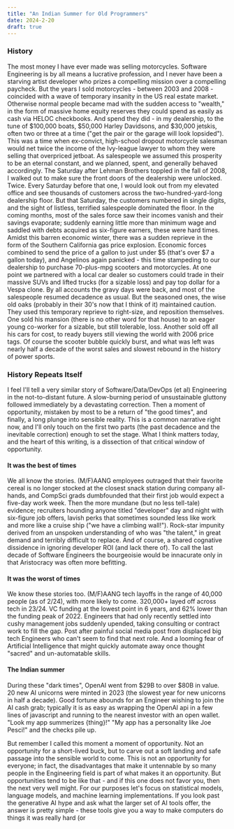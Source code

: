 ```yaml
---
title: "An Indian Summer for Old Programmers"
date: 2024-2-20
draft: true
---
```

### History
The most money I have ever made was selling motorcycles. Software Engineering is by all means a lucrative profession, and I never have been a starving artist developer who prizes a compelling mission over a compelling paycheck. But the years I sold motorcycles - between 2003 and 2008 - coincided with a wave of temporary insanity in the US real estate market. Otherwise normal people became mad with the sudden access to "wealth," in the form of massive home equity reserves they could spend as easily as cash via HELOC checkbooks. And spend they did - in my dealership, to the tune of $100,000 boats, $50,000 Harley Davidsons, and $30,000 jetskis, often two or three at a time ("get the pair or the garage will look lopsided"). This was a time when ex-convict, high-school dropout motorcycle salesman would net twice the income of the Ivy-league lawyer to whom they were selling that overpriced jetboat. As salespeople we assumed this prosperity to be an eternal constant, and we planned, spent, and generally behaved accordingly. The Saturday after Lehman Brothers toppled in the fall of 2008, I walked out to make sure the front doors of the dealership were unlocked. Twice. Every Saturday before that one, I would look out from my elevated office and see thousands of customers across the two-hundred-yard-long dealership floor. But that Saturday, the customers numbered in single digits, and the sight of listless, terrified salespeople dominated the floor. In the coming months, most of the sales force saw their incomes vanish and their savings evaporate; suddenly earning little more than minimum wage and saddled with debts acquired as six-figure earners, these were hard times. Amidst this barren economic winter, there was a sudden reprieve in the form of the Southern California gas price explosion. Economic forces combined to send the price of a gallon to just under $5 (that's over $7 a gallon today), and Angelinos again panicked - this time stampeding to our dealership to purchase 70-plus-mpg scooters and motorcycles. At one point we partnered with a local car dealer so customers could trade in their massive SUVs and lifted trucks (for a sizable loss) and pay top dollar for a Vespa clone. By all accounts the gravy days were back, and most of the salespeople resumed decadence as usual. But the seasoned ones, the wise old oaks (probably in their 30's now that I think of it) maintained caution. They used this temporary reprieve to right-size, and reposition themselves. One sold his mansion (there is no other word for that house) to an eager young co-worker for a sizable, but still tolerable, loss. Another sold off all his cars for cost, to ready buyers still viewing the world with 2006 price tags. Of course the scooter bubble quickly burst, and what was left was nearly half a decade of the worst sales and slowest rebound in the history of power sports. 

### History Repeats Itself
I feel I'll tell a very similar story of Software/Data/DevOps (et al) Engineering in the not-to-distant future. A slow-burning period of unsustainable gluttony followed immediately by a devastating correction. Then a moment of opportunity, mistaken by most to be a return of "the good times", and finally, a long plunge into sensible reality. This is a common narrative right now, and I'll only touch on the first two parts (the past decadence and the inevitable correction) enough to set the stage. What I think matters today, and the heart of this writing, is a dissection of that critical window of opportunity. 

#### It was the best of times
We all know the stories. (M/F)AANG employees outraged that their favorite cereal is no longer stocked at the closest snack station during company all-hands, and CompSci grads dumbfounded that their first job would expect a five-day work week. Then the more mundane (but no less tell-tale) evidence; recruiters hounding anyone titled "developer" day and night with six-figure job offers, lavish perks that sometimes sounded less like work and more like a cruise ship ("we have a climbing wall!"). Rock-star impunity derived from an unspoken understanding of who was "the talent," in great demand and terribly difficult to replace. And of course, a shared cognative dissidence in ignoring developer ROI (and lack there of).  To call the last decade of Software Engineers the bourgeoisie would be innacurate only in that Aristocracy was often more befitting. 

#### It was the worst of times
We know these stories too. (M/F)AANG tech layoffs in the range of 40,000 people (as of 2/24), with more likely to come. 320,000+ layed off across tech in 23/24. VC funding at the lowest point in 6 years, and 62% lower than the funding peak of 2022. Engineers that had only recently settled into cushy management jobs suddenly upended, taking consulting or contract work to fill the gap. Post after painful social media post from displaced big tech Engineers who can't seem to find that next role. And a looming fear of Artificial Intelligence that might quickly automate away once thought "sacred" and un-automatable skills.

#### The Indian summer
During these "dark times", OpenAI went from $29B to over $80B in value. 20 new AI unicorns were minted in 2023 (the slowest year for new unicorns in half a decade). Good fortune abounds for an Engineer wishing to join the AI cash grab; typically it is as easy as wrapping the OpenAI api in a few lines of javascript and running to the nearest investor with an open wallet. "Look my app summerizes {thing}!" "My app has a personality like Joe Pesci!" and the checks pile up.

But remember I called this moment a moment of opportunity. Not an opportunity for a short-lived buck, but to carve out a soft landing and safe passage into the sensible world to come. This is not an opportunity for everyone; in fact, the disadvantages that make it untennable by so many people in the Engineering field is part of what makes it an opportunity. But opportunities tend to be like that - and if this one does not favor you, then the next very well might. 
For our purposes let's focus on statistical models, language models, and machine learning implementations. If you look past the generative AI hype and ask what the larger set of AI tools offer, the answer is pretty simple - these tools give you a way to make computers do things it was really hard (or 

<!--stackedit_data:
eyJoaXN0b3J5IjpbMTk4ODI4NDk0NywtMTkyNjg2Mjg1MywxMj
UxMDUyMDMzLDEwMTYxMTk0NTMsLTE5MzAzNjEzMSwxOTUyNTc1
MDExLC00NjQyMDc2MzMsLTM0ODU0MzkxNiwyMjA2MDI4NCwtOT
cxMDY5MjYwLDIwMzk2MDQ3MzcsNzM1MzE5MzU0LDEyNjEyMjQy
OCw5NzMxNTMxNzksLTE4MjYzMDkxMzMsLTExOTQ0NjQ3MzUsMT
kxMDA5NDUyNCwtMTAyNDkwNzIwNywtMjAwNjkyMDU5OCwxNjAz
NTE5MjUyXX0=
-->